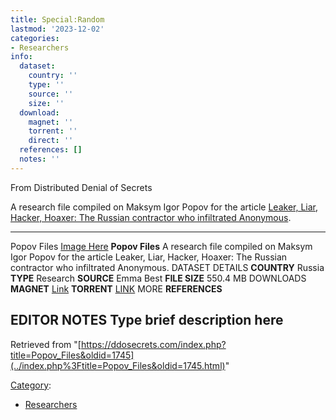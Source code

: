```yaml
---
title: Special:Random
lastmod: '2023-12-02'
categories:
- Researchers
info:
  dataset:
    country: ''
    type: ''
    source: ''
    size: ''
  download:
    magnet: ''
    torrent: ''
    direct: ''
  references: []
  notes: ''
---
```




From Distributed Denial of Secrets

A research file compiled on Maksym Igor Popov for the article [Leaker,
Liar, Hacker, Hoaxer: The Russian contractor who infiltrated
Anonymous](https://emma.best/2019/03/20/the-russian-contractor-who-infiltrated-anonymous/).

---
Popov Files
[Image Here](https://ddosecrets.com/index.php?title=Image_Here&action=edit&redlink=1 "Image Here (page does not exist)")
**Popov Files**
A research file compiled on Maksym Igor Popov for the article Leaker, Liar, Hacker, Hoaxer: The Russian contractor who infiltrated Anonymous.
DATASET DETAILS
**COUNTRY** Russia
**TYPE** Research
**SOURCE** Emma Best
**FILE SIZE** 550.4 MB
DOWNLOADS
**MAGNET** [Link](magnet:?xt=urn:btih:9348086B3633A802FACD57D73EEFF113F79728B5&dn=POPOV%2c%20Maksym%20Igor&tr=udp%3a%2f%2ftracker.leechers-paradise.org%3a6969&tr=udp%3a%2f%2fzer0day.ch%3a1337&tr=udp%3a%2f%2fopen.demonii.com%3a1337&tr=udp%3a%2f%2ftracker.coppersurfer.tk%3a6969&tr=udp%3a%2f%2fexodus.desync.com%3a6969)
**TORRENT** [LINK](https://ddosecrets.com/POPOV,%20Maksym%20Igor.torrent)
MORE
**REFERENCES**

**EDITOR NOTES**
Type brief description here
---

Retrieved from
"[https://ddosecrets.com/index.php?title=Popov_Files&oldid=1745](../index.php%3Ftitle=Popov_Files&oldid=1745.html)"

[Category](./Special:Categories.html "Special:Categories"):

- [Researchers](./Category:Researchers.html "Category:Researchers")
